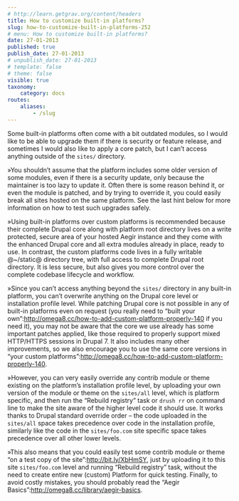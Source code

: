 ```yaml
---
# http://learn.getgrav.org/content/headers
title: How to customize built-in platforms?
slug: how-to-customize-built-in-platforms-252
# menu: How to customize built-in platforms?
date: 27-01-2013
published: true
publish_date: 27-01-2013
# unpublish_date: 27-01-2013
# template: false
# theme: false
visible: true
taxonomy:
    category: docs
routes:
    aliases:
        - /slug
---
```


Some built-in platforms often come with a bit outdated modules, so I would like to be able to upgrade them if there is security or feature release, and sometimes I would also like to apply a core patch, but I can’t access anything outside of the `sites/` directory.

<a name="customize-a0"></a>

»You shouldn’t assume that the platform includes some older version of some modules, even if there is a security update, only because the maintainer is too lazy to update it. Often there is some reason behind it, or even the module is patched, and by trying to override it, you could easily break all sites hosted on the same platform. See the last hint below for more information on how to test such upgrades safely.

<a name="customize-a1"></a>

»Using built-in platforms over custom platforms is recommended because their complete Drupal core along with platform root directory lives on a write protected, secure area of your hosted Aegir instance and they come with the enhanced Drupal core and all extra modules already in place, ready to use. In contrast, the custom platforms code lives in a fully writable @~/static@ directory tree, with full access to complete Drupal root directory. It is less secure, but also gives you more control over the complete codebase lifecycle and workflow.

<a name="customize-a2"></a>

»Since you can’t access anything beyond the `sites/` directory in any built-in platform, you can’t overwrite anything on the Drupal core level or installation profile level. While patching Drupal core is not possible in any of built-in platforms even on request (you really need to “built your own”:http://omega8.cc/how-to-add-custom-platform-properly-140 if you need it), you may not be aware that the core we use already has some important patches applied, like those required to properly support mixed HTTP/HTTPS sessions in Drupal 7. It also includes many other improvements, so we also encourage you to use the same core versions in “your custom platforms”:http://omega8.cc/how-to-add-custom-platform-properly-140.

<a name="customize-a3"></a>

»However, you can very easily override any contrib module or theme existing on the platform’s installation profile level, by uploading your own version of the module or theme on the `sites/all` level, which is platform specific, and then run the “Rebuild registry” task or `drush rr` on command line to make the site aware of the higher level code it should use. It works thanks to Drupal standard override order – the code uploaded in the `sites/all` space takes precedence over code in the installation profile, similarly like the code in the `sites/foo.com` site specific space takes precedence over all other lower levels.

<a name="customize-a4"></a>

»This also means that you could easily test some contrib module or theme “on a test copy of the site”:http://bit.ly/XbHmSY, just by uploading it to this site `sites/foo.com` level and running “Rebuild registry” task, without the need to create entire new (custom) Platform for quick testing. Finally, to avoid costly mistakes, you should probably read the “Aegir Basics”:http://omega8.cc/library/aegir-basics.